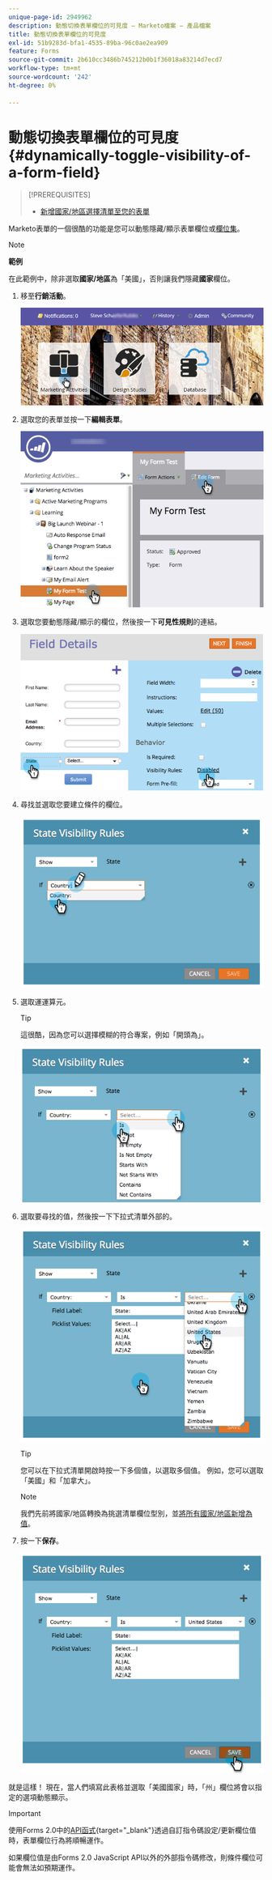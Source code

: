 ```yaml
---
unique-page-id: 2949962
description: 動態切換表單欄位的可見度 — Marketo檔案 — 產品檔案
title: 動態切換表單欄位的可見度
exl-id: 51b9283d-bfa1-4535-89ba-96c0ae2ea909
feature: Forms
source-git-commit: 2b610cc3486b745212b0b1f36018a83214d7ecd7
workflow-type: tm+mt
source-wordcount: '242'
ht-degree: 0%

---
```


# 動態切換表單欄位的可見度 {#dynamically-toggle-visibility-of-a-form-field}

>[!PREREQUISITES]
>
>* [新增國家/地區選擇清單至您的表單](/help/marketo/product-docs/demand-generation/forms/form-actions/add-a-country-picklist-to-your-form.md)

Marketo表單的一個很酷的功能是您可以動態隱藏/顯示表單欄位或[欄位集](/help/marketo/product-docs/demand-generation/forms/form-fields/add-a-fieldset-to-a-form.md)。

>[!NOTE]
>
>**範例**
>
>在此範例中，除非選取&#x200B;**國家/地區**&#x200B;為「美國」，否則讓我們隱藏&#x200B;**國家**&#x200B;欄位。

1. 移至&#x200B;**行銷活動**。

   ![](assets/login-marketing-activities-8.png)

1. 選取您的表單並按一下&#x200B;**編輯表單**。

   ![](assets/editform-1.png)

1. 選取您要動態隱藏/顯示的欄位，然後按一下&#x200B;**可見性規則**&#x200B;的連結。

   ![](assets/image2014-9-15-15-3a16-3a0.png)

1. 尋找並選取您要建立條件的欄位。

   ![](assets/image2014-9-15-15-3a16-3a12.png)

1. 選取運運算元。

   >[!TIP]
   >
   >這很酷，因為您可以選擇模糊的符合專案，例如「開頭為」。

   ![](assets/image2014-9-15-15-3a16-3a50.png)

1. 選取要尋找的值，然後按一下下拉式清單外部的。

   ![](assets/image2014-9-15-15-3a17-3a4.png)

   >[!TIP]
   >
   >您可以在下拉式清單開啟時按一下多個值，以選取多個值。 例如，您可以選取「美國」和「加拿大」。

   >[!NOTE]
   >
   >我們先前將國家/地區轉換為挑選清單欄位型別，並[將所有國家/地區新增為值](/help/marketo/product-docs/demand-generation/forms/form-actions/add-a-country-picklist-to-your-form.md)。

1. 按一下&#x200B;**保存**。

   ![](assets/image2014-9-15-15-3a18-3a15.png)

就是這樣！ 現在，當人們填寫此表格並選取「美國國家」時，「州」欄位將會以指定的選項動態顯示。

>[!IMPORTANT]
>
>使用Forms 2.0中的[API函式](https://experienceleague.adobe.com/en/docs/marketo-developer/marketo/javascriptapi/forms-api-reference){target="_blank"}透過自訂指令碼設定/更新欄位值時，表單欄位行為將順暢運作。
>
>如果欄位值是由Forms 2.0 JavaScript API以外的外部指令碼修改，則條件欄位可能會無法如預期運作。
